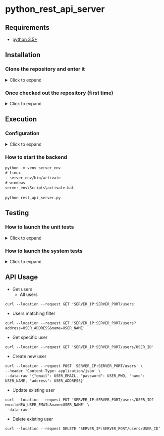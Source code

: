# python_rest_api_server
## Requirements
* [python 3.5+](https://www.python.org/downloads/release/python-350/)

## Installation
### Clone the repository and enter it

<details>
<summary>Click to expand</summary>

```
git clone https://github.com/mmarcomaio/python_rest_api_server.git
cd python_rest_api_server
```
</details>

### Once checked out the repository (first time)

<details>
<summary>Click to expand</summary>

* python virtual environment with the last "pip" version

```shell
python -m venv server_env
# linux
. server_env/bin/activate
# windows
server_env\Scripts\activate.bat

pip install –-upgrade pip
```

* python flask module installed in the virtual environment

```shell
pip install flask
```

* python kafka-python module installed in the virtual environment

```shell
pip install kafka-python
```

</details>

## Execution
### Configuration

<details>
<summary>Click to expand</summary>

As administrator of the REST API server you can customize its behavior by updating the configuration file (config.py) located at the root of the repository.

* <strong>DB schema:</strong> you can change any of the following parameters and the software will automatically benefit from it

```python
DB = {
    'name': 'users.db',
    'path': os.path.join(os.getcwd(), 'data'),
}
TABLE_NAME = 'users'
DB_PRIMARY_KEY = 'id'
DB_COLUMNS = [
    (DB_PRIMARY_KEY, 'INTEGER'),
    ('name', 'TEXT NOT NULL'),
    ('email', 'TEXT NOT NULL UNIQUE'),
    ('password', 'TEXT NOT NULL'),
    ('address', 'TEXT NOT NULL')
]
```

* <strong>User's countries allowed to insert new user:</strong> you can just update the below list

```python
WHITE_LIST_COUNTRIES = ['CH']
```

* <strong>Server(s) network data</strong> 
```python
SERVER_IP_ADDRESS = '127.0.0.1'          # YOUR_SERVER_IP_ADDRESS
SERVER_PORT_NUMBER = 4322                # YOUR_SERVER_PORT_NUMBER
KAFKA_SERVER_IP = '192.168.0.21'         # YOUR_KAFKA_SERVER_IP_ADDRESS
KAFKA_SERVER_PORT = 9092                 # YOUR_KAFKA_SERVER_PORT_NUMBER
KAFKA_TOPIC = 'my-topic-events-1'        # YOUR_KAFKA_TOPIC_NAME
```

* <strong>Local testing overriding variables</strong> 
```python
######### DATA TO BE UPDATED BY THE USER ############
WHITE_LIST_OVERRIDE = False              # To be set to True during the system tests
KAFKA_ACTIVE_SERVER = False              # True if you have a Kafka Server up and running. False otherwise.
```

</details>

### How to start the backend
```shell
python -m venv server_env
# linux
. server_env/bin/activate
# windows
server_env\Scripts\activate.bat

python rest_api_server.py
```

## Testing
### How to launch the unit tests

<details>
<summary>Click to expand</summary>

```python
python -m unittest discover -p "*_test.py" -v
```

</details>

### How to launch the system tests

<details>
<summary>Click to expand</summary>

* Install Postman (https://www.postman.com/downloads/)
* Import the environment configuration file
![Config import in Postman](img/import_config_postman.png?raw=true "Config_import")
* from the following path

```shell
./postman_tests/rest_api_postman_environment.postman_environment.json
```

* Import the collection, containing the system tests
![Collection import in Postman](img/import_collection_postman.png?raw=true "Collection_import")
* and now you are ready to run the tests
    * Select them from the right column
    * Click on "Send" to run the tests
    * Check the result by clicking on "Test Results"
![Run tests in Postman](img/run_tests.png?raw=true "Run_tests")

</details>

## API Usage
* Get users
  * All users
```
curl --location --request GET 'SERVER_IP:SERVER_PORT/users'
```
  * Users matching filter
```
curl --location --request GET 'SERVER_IP:SERVER_PORT/users?address=USER_ADDRESS&name=USER_NAME'
```
* Get specific user
```
curl --location --request GET 'SERVER_IP:SERVER_PORT/users/USER_ID'
```
* Create new user
```
curl --location --request POST 'SERVER_IP:SERVER_PORT/users' \
--header 'Content-Type: application/json' \
--data-raw '{"email": USER_EMAIL, "password": USER_PWD, "name": USER_NAME, "address": USER_ADDRESS}'
```
* Update existing user
```
curl --location --request PUT 'SERVER_IP:SERVER_PORT/users/USER_ID?email=NEW_USER_EMAIL&name=USER_NAME' \
--data-raw ''
```
* Delete existing user
```
curl --location --request DELETE 'SERVER_IP:SERVER_PORT/users/USER_ID'
```